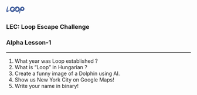 <img src='loop.png' width='10%'>

### LEC: Loop Escape Challenge
### Alpha Lesson-1
---
1. What year was Loop established ?
2. What is “Loop” in Hungarian ?
3. Create a funny image of a Dolphin using AI.
4. Show us New York City on Google Maps!
5. Write your name in binary!
